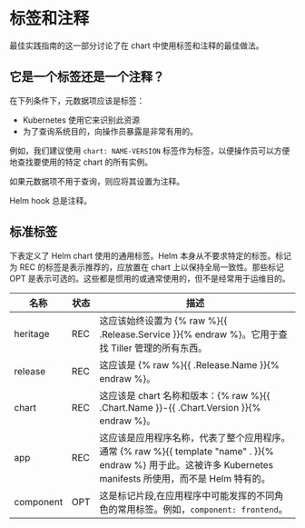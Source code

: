 # 标签和注释
最佳实践指南的这一部分讨论了在 chart 中使用标签和注释的最佳做法。

## 它是一个标签还是一个注释？
在下列条件下，元数据项应该是标签：

- Kubernetes 使用它来识别此资源
- 为了查询系统目的，向操作员暴露是非常有用的。

例如，我们建议使用 `chart: NAME-VERSION` 标签作为标签，以便操作员可以方便地查找要使用的特定 chart 的所有实例。

如果元数据项不用于查询，则应将其设置为注释。

Helm hook 总是注释。

## 标准标签
下表定义了 Helm chart 使用的通用标签。Helm 本身从不要求特定的标签。标记为 REC 的标签是表示推荐的，应放置在 chart 上以保持全局一致性。那些标记 OPT 是表示可选的。这些都是惯用的或通常使用的，但不是经常用于运维目的。

名称 | 状态 | 描述
-----|------|----------
heritage|	REC	| 这应该始终设置为 {% raw %}{{ .Release.Service }}{% endraw %}。它用于查找 Tiller 管理的所有东西。
release| REC | 这应该是 {% raw %}{{ .Release.Name }}{% endraw %}。
chart| REC| 这应该是 chart 名称和版本：{% raw %}{{ .Chart.Name }}-{{ .Chart.Version }}{% endraw %}。
app| REC| 这应该是应用程序名称，代表了整个应用程序。通常 {% raw %}{{ template "name" . }}{% endraw %} 用于此。这被许多 Kubernetes manifests 所使用，而不是 Helm 特有的。
component| OPT|	这是标记片段,在应用程序中可能发挥的不同角色的常用标签。例如，`component: frontend`。
